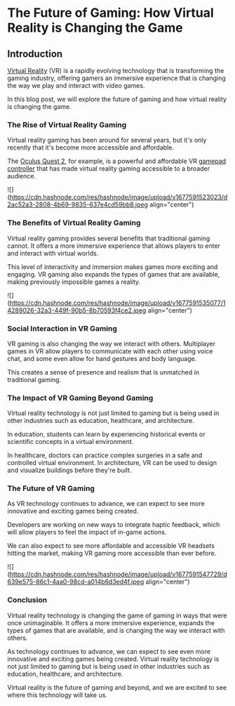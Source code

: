 # The Future of Gaming: How Virtual Reality is Changing the Game

## Introduction

[Virtual Reality](https://www.iberdrola.com/innovation/virtual-reality) (VR) is a rapidly evolving technology that is transforming the gaming industry, offering gamers an immersive experience that is changing the way we play and interact with video games.

In this blog post, we will explore the future of gaming and how virtual reality is changing the game.

### The Rise of Virtual Reality Gaming

Virtual reality gaming has been around for several years, but it's only recently that it's become more accessible and affordable.

The [Oculus Quest 2](https://www.meta.com/quest/products/quest-2/), for example, is a powerful and affordable VR [gamepad controller](https://gamepadtest.com/) that has made virtual reality gaming accessible to a broader audience.

![](https://cdn.hashnode.com/res/hashnode/image/upload/v1677591523023/d2ac52a3-2808-4b69-9835-637e4cd59bb8.jpeg align="center")

### The Benefits of Virtual Reality Gaming

Virtual reality gaming provides several benefits that traditional gaming cannot. It offers a more immersive experience that allows players to enter and interact with virtual worlds.

This level of interactivity and immersion makes games more exciting and engaging. VR gaming also expands the types of games that are available, making previously impossible games a reality.

![](https://cdn.hashnode.com/res/hashnode/image/upload/v1677591535077/14289026-32a3-449f-90b5-8b70593f4ce2.jpeg align="center")

### Social Interaction in VR Gaming

VR gaming is also changing the way we interact with others. Multiplayer games in VR allow players to communicate with each other using voice chat, and some even allow for hand gestures and body language.

This creates a sense of presence and realism that is unmatched in traditional gaming.

### The Impact of VR Gaming Beyond Gaming

Virtual reality technology is not just limited to gaming but is being used in other industries such as education, healthcare, and architecture.

In education, students can learn by experiencing historical events or scientific concepts in a virtual environment.

In healthcare, doctors can practice complex surgeries in a safe and controlled virtual environment. In architecture, VR can be used to design and visualize buildings before they're built.

### The Future of VR Gaming

As VR technology continues to advance, we can expect to see more innovative and exciting games being created.

Developers are working on new ways to integrate haptic feedback, which will allow players to feel the impact of in-game actions.

We can also expect to see more affordable and accessible VR headsets hitting the market, making VR gaming more accessible than ever before.

![](https://cdn.hashnode.com/res/hashnode/image/upload/v1677591547729/d639e575-86c1-4aa0-98cd-a014b6d3ed4f.jpeg align="center")

### Conclusion

Virtual reality technology is changing the game of gaming in ways that were once unimaginable. It offers a more immersive experience, expands the types of games that are available, and is changing the way we interact with others.

As technology continues to advance, we can expect to see even more innovative and exciting games being created. Virtual reality technology is not just limited to gaming but is being used in other industries such as education, healthcare, and architecture.

Virtual reality is the future of gaming and beyond, and we are excited to see where this technology will take us.